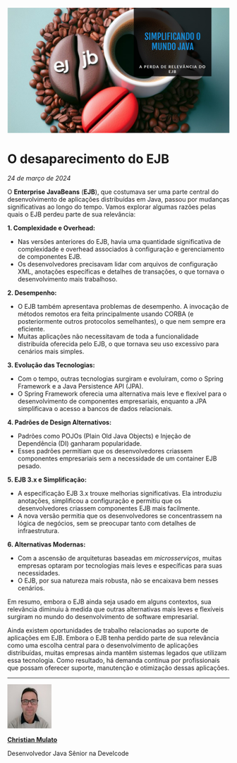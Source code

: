 ![Entreprise JavaBeans - EJB do JavaEE](/articles/assets/img/2024_03_24_IMAGE_001.png)

# O desaparecimento do EJB

*24 de março de 2024*

O **Enterprise JavaBeans** (**EJB**), que costumava ser uma parte central do desenvolvimento de aplicações distribuídas em Java, passou por mudanças significativas ao longo do tempo. Vamos explorar algumas razões pelas quais o EJB perdeu parte de sua relevância:

**1. Complexidade e Overhead:**  
- Nas versões anteriores do EJB, havia uma quantidade significativa de complexidade e overhead associados à configuração e gerenciamento de componentes EJB.
- Os desenvolvedores precisavam lidar com arquivos de configuração XML, anotações específicas e detalhes de transações, o que tornava o desenvolvimento mais trabalhoso.

**2. Desempenho:**  
- O EJB também apresentava problemas de desempenho. A invocação de métodos remotos era feita principalmente usando CORBA (e posteriormente outros protocolos semelhantes), o que nem sempre era eficiente.
- Muitas aplicações não necessitavam de toda a funcionalidade distribuída oferecida pelo EJB, o que tornava seu uso excessivo para cenários mais simples.

**3. Evolução das Tecnologias:**  
- Com o tempo, outras tecnologias surgiram e evoluíram, como o Spring Framework e a Java Persistence API (JPA).
- O Spring Framework oferecia uma alternativa mais leve e flexível para o desenvolvimento de componentes empresariais, enquanto a JPA simplificava o acesso a bancos de dados relacionais.

**4. Padrões de Design Alternativos:**  
- Padrões como POJOs (Plain Old Java Objects) e Injeção de Dependência (DI) ganharam popularidade.
- Esses padrões permitiam que os desenvolvedores criassem componentes empresariais sem a necessidade de um container EJB pesado.

**5. EJB 3.x e Simplificação:**  
- A especificação EJB 3.x trouxe melhorias significativas. Ela introduziu anotações, simplificou a configuração e permitiu que os desenvolvedores criassem componentes EJB mais facilmente.
- A nova versão permitia que os desenvolvedores se concentrassem na lógica de negócios, sem se preocupar tanto com detalhes de infraestrutura.

**6. Alternativas Modernas:**  
- Com a ascensão de arquiteturas baseadas em *microsserviços*, muitas empresas optaram por tecnologias mais leves e específicas para suas necessidades.
- O EJB, por sua natureza mais robusta, não se encaixava bem nesses cenários.

Em resumo, embora o EJB ainda seja usado em alguns contextos, sua relevância diminuiu à medida que outras alternativas mais leves e flexíveis surgiram no mundo do desenvolvimento de software empresarial.

Ainda existem oportunidades de trabalho relacionadas ao suporte de aplicações em EJB. Embora o EJB tenha perdido parte de sua relevância como uma escolha central para o desenvolvimento de aplicações distribuídas, muitas empresas ainda mantêm sistemas legados que utilizam essa tecnologia. Como resultado, há demanda contínua por profissionais que possam oferecer suporte, manutenção e otimização dessas aplicações.

---

[![Christian Mulato](/articles/assets/img/foto_chri.jpg)](https://www.linkedin.com/in/chmulato/)

[**Christian Mulato**](https://www.linkedin.com/in/chmulato/)

Desenvolvedor Java Sênior na Develcode

